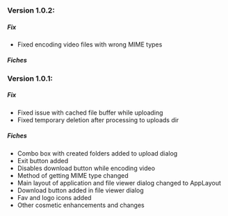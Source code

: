 ### Version 1.0.2:
##### Fix
- Fixed encoding video files with wrong MIME types
##### Fiches

### Version 1.0.1:  
##### Fix
- Fixed issue with cached file buffer while uploading
- Fixed temporary deletion after processing to uploads dir
##### Fiches
- Combo box with created folders added to upload dialog
- Exit button added
- Disables download button while encoding video
- Method of getting MIME type changed
- Main layout of application and file viewer dialog changed to AppLayout
- Download button added in file viewer dialog
- Fav and logo icons added
- Other cosmetic enhancements and changes